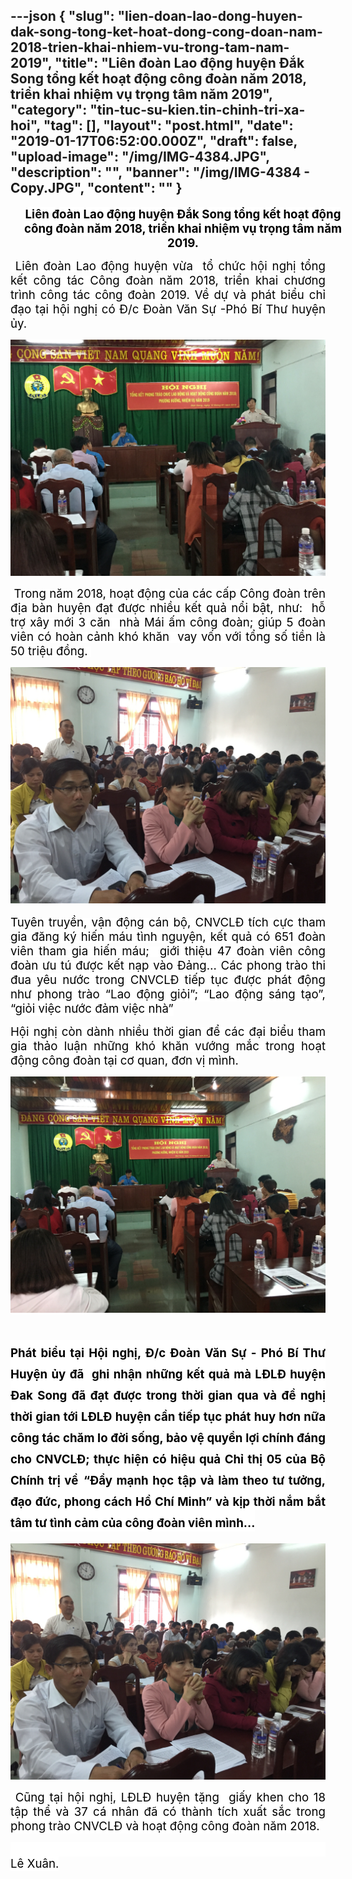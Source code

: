 ---json
{
    "slug": "lien-doan-lao-dong-huyen-dak-song-tong-ket-hoat-dong-cong-doan-nam-2018-trien-khai-nhiem-vu-trong-tam-nam-2019",
    "title": "Liên đoàn Lao động huyện Đắk Song  tổng kết hoạt động công đoàn năm 2018, triển khai nhiệm vụ trọng tâm năm 2019",
    "category": "tin-tuc-su-kien.tin-chinh-tri-xa-hoi",
    "tag": [],
    "layout": "post.html",
    "date": "2019-01-17T06:52:00.000Z",
    "draft": false,
    "upload-image": "/img/IMG-4384.JPG",
    "description": "",
    "banner": "/img/IMG-4384 - Copy.JPG",
    "__content__": ""
}
---
<p style="margin-right:-.5in; text-align:center"><strong><span style="font-size:14.0pt"><span style="background-color:white"><span style="color:black">Li&ecirc;n đo&agrave;n Lao động huyện Đắk Song tổng kết hoạt động c&ocirc;ng đo&agrave;n năm 2018, triển khai nhiệm vụ trọng t&acirc;m năm 2019.</span></span></span></strong></p>

<p style="text-align:justify"><span style="background-color:white"><span style="font-size:14.0pt"><span style="color:black">&nbsp;Li&ecirc;n đo&agrave;n Lao động huyện vừa &nbsp;tổ chức hội nghị tổng kết c&ocirc;ng t&aacute;c C&ocirc;ng đo&agrave;n năm 2018, triển khai chương tr&igrave;nh c&ocirc;ng t&aacute;c c&ocirc;ng đo&agrave;n 2019. Về dự v&agrave; ph&aacute;t biểu chỉ đạo tại hội nghị c&oacute; Đ/c Đo&agrave;n Văn Sự -Ph&oacute; B&iacute; Thư huyện ủy.</span></span></span></p>

<p style="text-align:justify"><img alt="" src="/img/IMG-4389.JPG" /></p>

<p style="text-align:justify"><span style="background-color:white"><span style="font-size:14.0pt"><span style="color:black">&nbsp;Trong năm 2018, hoạt động của c&aacute;c cấp C&ocirc;ng đo&agrave;n tr&ecirc;n địa b&agrave;n huyện đạt được nhiều kết quả nổi bật, như:&nbsp; hỗ trợ x&acirc;y mới 3 căn &nbsp;nh&agrave; M&aacute;i ấm c&ocirc;ng đo&agrave;n; gi&uacute;p 5 đo&agrave;n vi&ecirc;n c&oacute; ho&agrave;n cảnh kh&oacute; khăn&nbsp; vay vốn với tổng số tiền l&agrave; 50 triệu đồng.&nbsp; </span></span></span></p>

<p style="text-align:justify"><span style="background-color:white"><span style="font-size:14.0pt"><span style="color:black"><img alt="" src="/img/IMG-4384.JPG" /></span></span></span></p>

<p style="text-align:justify"><span style="background-color:white"><span style="font-size:14.0pt"><span style="color:black">Tuy&ecirc;n truyền, vận động c&aacute;n bộ, CNVCLĐ t&iacute;ch cực tham gia đăng k&yacute; hiến m&aacute;u t&igrave;nh nguyện, kết quả c&oacute; 651 đo&agrave;n vi&ecirc;n tham gia&nbsp;hiến m&aacute;u;&nbsp; giới thiệu 47 đo&agrave;n vi&ecirc;n c&ocirc;ng đo&agrave;n ưu t&uacute; được kết nạp v&agrave;o Đảng&hellip;<span style="background-color:white"> C&aacute;c phong tr&agrave;o thi đua y&ecirc;u nước trong CNVCLĐ tiếp tục được ph&aacute;t động như phong tr&agrave;o &ldquo;Lao động giỏi&rdquo;; &ldquo;Lao động s&aacute;ng tạo&rdquo;, &ldquo;giỏi việc nước đảm việc nh&agrave;&rdquo;</span></span></span></span></p>

<p style="text-align:justify"><span style="background-color:white"><span style="font-size:14.0pt"><span style="color:black">Hội nghị c&ograve;n d&agrave;nh nhiều thời gian để c&aacute;c đại biểu tham gia thảo luận những kh&oacute; khăn vướng mắc trong hoạt động c&ocirc;ng đo&agrave;n tại cơ quan, đơn vị m&igrave;nh.</span></span></span></p>

<p style="text-align:justify"><span style="background-color:white"><span style="font-size:14.0pt"><span style="color:black"><img alt="" src="/img/IMG-4388.JPG" /></span></span></span></p>

<h1 style="text-align:justify"><span style="background-color:white"><span style="font-size:14.0pt"><span style="background-color:white"><span style="color:black">Ph&aacute;t biểu tại Hội nghị, Đ/c Đo&agrave;n Văn Sự - Ph&oacute; B&iacute; Thư Huyện ủy đ&atilde; &nbsp;ghi nhận những kết quả m&agrave; LĐLĐ huyện Đak Song đ&atilde; đạt được trong thời gian qua v&agrave; đề nghị thời gian tới LĐLĐ huyện cần tiếp tục ph&aacute;t huy hơn nữa c&ocirc;ng t&aacute;c chăm lo đời sống, bảo vệ quyền lợi ch&iacute;nh đ&aacute;ng cho CNVCLĐ; thực hiện c&oacute; hiệu quả Chỉ thị 05 của Bộ Ch&iacute;nh trị về</span></span></span> <span style="font-size:14.0pt"><span style="color:black">&ldquo;Đẩy mạnh học tập v&agrave; l&agrave;m theo tư tưởng, đạo đức, phong c&aacute;ch Hồ Ch&iacute; Minh&rdquo; v&agrave; kịp thời nắm bắt t&acirc;m tư t&igrave;nh cảm của c&ocirc;ng đo&agrave;n vi&ecirc;n m&igrave;nh&hellip;</span></span></span></h1>

<p><img alt="" src="/img/IMG-4384.JPG" /></p>

<p style="text-align:justify"><span style="font-size:14.0pt"><span style="background-color:white"><span style="color:black">&nbsp;Cũng tại hội nghị, LĐLĐ huyện tặng&nbsp; giấy khen cho 18 tập thể v&agrave; 37 c&aacute; nh&acirc;n đ&atilde; c&oacute; th&agrave;nh t&iacute;ch xuất sắc trong phong tr&agrave;o CNVCLĐ v&agrave; hoạt động c&ocirc;ng đo&agrave;n năm 2018.</span></span></span></p>

<p style="text-align:justify"><span style="font-size:14.0pt"><span style="background-color:white"><span style="color:black">&nbsp;&nbsp;&nbsp;&nbsp;&nbsp;&nbsp;&nbsp;&nbsp;&nbsp;&nbsp;&nbsp;&nbsp;&nbsp;&nbsp;&nbsp;&nbsp;&nbsp;&nbsp;&nbsp;&nbsp;&nbsp;&nbsp;&nbsp;&nbsp;&nbsp;&nbsp;&nbsp;&nbsp;&nbsp;&nbsp;&nbsp;&nbsp;&nbsp;&nbsp;&nbsp;&nbsp;&nbsp;&nbsp;&nbsp;&nbsp;&nbsp;&nbsp;&nbsp;&nbsp;&nbsp;&nbsp;&nbsp;&nbsp;&nbsp;&nbsp;&nbsp;&nbsp;&nbsp;&nbsp;&nbsp;&nbsp;&nbsp;&nbsp;&nbsp;&nbsp;&nbsp;&nbsp;&nbsp;&nbsp;&nbsp;&nbsp;&nbsp;&nbsp;&nbsp;&nbsp;&nbsp;&nbsp;&nbsp;&nbsp;&nbsp;&nbsp;&nbsp;&nbsp;&nbsp;&nbsp;&nbsp;&nbsp;&nbsp;&nbsp;&nbsp;&nbsp;&nbsp;&nbsp;&nbsp;&nbsp;&nbsp;&nbsp;&nbsp;&nbsp;&nbsp; L&ecirc; Xu&acirc;n.</span></span></span></p>
